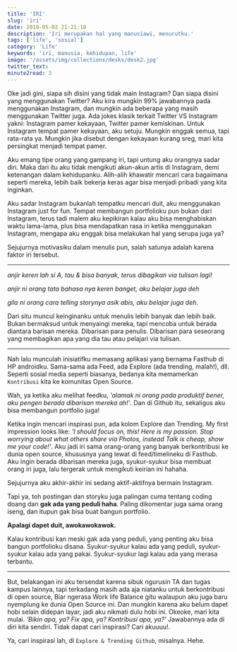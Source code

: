 ```yaml
---
title: 'IRI'
slug: 'iri'
date: 2019-05-02 21:21:10
description: 'Iri merupakan hal yang manusiawi, menurutku.'
tags: ['life', 'sosial']
category: 'Life'
keywords: 'iri, manusia, kehidupan, life'
image: '/assets/img/collections/desks/desk2.jpg'
twitter_text:
minute2read: 3
---
```


Oke jadi gini, siapa sih disini yang tidak main Instagram? Dan siapa disini yang menggunakan Twitter? Aku kira mungkin 99% jawabannya pada menggunakan Instagram, dan mungkin ada beberapa yang masih menggunakan Twitter juga. Ada jokes klasik terkait Twitter VS Instagram yakni: Instagram pamer kekayaan, Twitter pamer kemiskinan. Untuk Instagram tempat pamer kekayaan, aku setuju. Mungkin enggak semua, tapi rata-rata ya. Mungkin jika disebut dengan kekayaan kurang sreg, mari kita persingkat menjadi tempat pamer.

Aku emang tipe orang yang gampang iri, tapi untung aku orangnya sadar diri. Maka dari itu aku tidak mengikuti akun-akun artis di Instagram, demi ketenangan dalam kehidupanku. Alih-alih khawatir mencari cara bagaimana seperti mereka, lebih baik bekerja keras agar bisa menjadi pribadi yang kita inginkan.

Aku sadar Instagram bukanlah tempatku mencari duit, aku menggunakan Instagram just for fun. Tempat membangun portfolioku pun bukan dari Instagram, terus tadi malem aku kepikiran kalau aku bisa menghabiskan waktu lama-lama, plus bisa mendapatkan rasa iri ketika menggunakan Instagram, mengapa aku enggak bisa melakukan hal yang serupa juga ya?

Sejujurnya motivasiku dalam menulis pun, salah satunya adalah karena faktor iri tersebut.

---

*anjir keren lah si A, tau & bisa banyak, terus dibagikan via tulisan lagi!*

*anjir ni orang tata bahasa nya keren banget, aku belajar juga deh*

*gila ni orang cara telling storynya asik abis, aku belajar juga deh.*

Dari situ muncul keinginanku untuk menulis lebih banyak dan lebih baik. Bukan bermaksud untuk menyaingi mereka, tapi mencoba untuk berada diantara barisan mereka. Dibarisan para penulis. Dibarisan para seseorang yang membagikan apa yang dia tau atau pelajari via tulisan.

---

Nah lalu munculah inisiatifku memasang aplikasi yang bernama Fasthub di HP androidku. Sama-sama ada Feed, ada Explore (ada trending, malah!), dll. Seperti sosial media seperti biasanya, bedanya kita memamerkan `Kontribusi` kita ke komunitas Open Source.

Wah, ya ketika aku melihat feedku, *'alamak ni orang pada produktif bener, aku pengen berada dibarisan mereka ah!'*. Dan di Github itu, sekaligus aku bisa membangun portfolio juga!

Ketika ingin mencari inspirasi pun, ada kolom Explore dan Trending. My first impression looks like: *'I should focus on, this! Here is my passion. Stop worrying about what others share via Photos, instead Talk is cheap, show me your code!'*. Aku jadi iri sama orang-orang yang banyak berkontribusi ke dunia open source, khususnya yang lewat di feed/timelineku di Fasthub. Aku ingin berada dibarisan mereka juga, syukur-syukur bisa membuat orang iri juga, lalu tergerak untuk mengikuti keirian ini hahaha.

Sejujurnya aku akhir-akhir ini sedang aktif-aktifnya bermain Instagram.

Tapi ya, toh postingan dan storyku juga palingan cuma tentang coding doang dan **gak ada yang peduli haha**. Paling dikomentar juga sama orang iseng, dan itupun gak bisa buat bangun portfolio.

**Apalagi dapet duit, awokawokawok.**

Kalau kontribusi kan meski gak ada yang peduli, yang penting aku bisa bangun portfolioku disana. Syukur-syukur kalau ada yang peduli, syukur-syukur kalau ada yang pakai. Syukur-syukur lagi kalau ada yang merasa terbantu.

---

But, belakangan ini aku tersendat karena sibuk ngurusin TA dan tugas kampus lainnya, tapi terkadang masih ada aja niatanku untuk berkontribusi di open source, Biar ngerasa Work life Balance gitu walaupun aku juga baru nyemplung ke dunia Open Source ini. Dan mungkin karena aku belum dapet hobi selain didepan layar, jadi aku nikmati dulu hobi ini. Okeoke, mari kita mulai. *'Bikin apa, ya? Fix apa, ya? Kontribusi apa, ya?'* Jawabannya ada di diri kita sendiri. Tidak dapat cari inspirasi? Cari akuuuu!.

Ya, cari inspirasi lah, di `Explore & Trending Github`, misalnya. Hehe.
